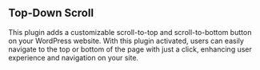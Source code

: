 <h2>Top-Down Scroll</h2>
This plugin adds a customizable scroll-to-top and scroll-to-bottom button on your WordPress website. With this plugin activated, users can easily navigate to the top or bottom of the page with just a click, enhancing user experience and navigation on your site.
